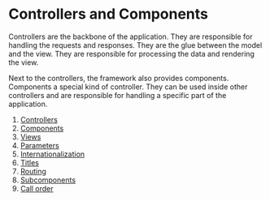# Controllers and Components

Controllers are the backbone of the application. They are responsible for handling the requests and responses. 
They are the glue between the model and the view. They are responsible for processing the data and rendering the view.

Next to the controllers, the framework also provides components. Components a special kind of controller.
They can be used inside other controllers and are responsible for handling a specific part of the application.

1. [Controllers](1-controllers)
2. [Components](2-components)
3. [Views](3-views)
4. [Parameters](4-parameters)
5. [Internationalization](5-internationalization)
6. [Titles](6-titles)
7. [Routing](7-routing)
8. [Subcomponents](8-subcomponents)
9. [Call order](9-call-order)